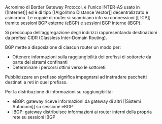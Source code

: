 Acronimo di Border Gateway Protocol, è l'unico INTER-AS usato in [[Internet]] ed è di tipo [[Algoritmo Distance Vector]] decentralizzato e asincrono.
Le coppie di router si scambiano info su connessioni [[TCP]] tramite sessioni BGP esterne (eBGP) e sessioni BGP interne (iBGP).

Si preoccupa dell'aggregazione degli indirizzi rappresentando destinazioni da prefissi CIDR (Classless Inter-Domain Routing). 

BGP mette a disposizione di ciascun router un modo per:
- Ottenere informazioni sulla raggiungibilità dei prefissi di sottorete da parte dei sistemi confinanti
- Determinare i percorsi ottimi verso le sottoreti

Pubblicizzare un prefisso significa impegnarsi ad instradare pacchetti destinati a reti in quel prefisso.

Per la distribuzione di informazioni su raggiungibilità:
- eBGP: gateway riceve informazioni da gateway di altri [[Sistemi Autonomi]] su sessione eBGP
- iBGP: gateway distribuisce informazioni ai router interni della propria rete su sessioni iBGP

